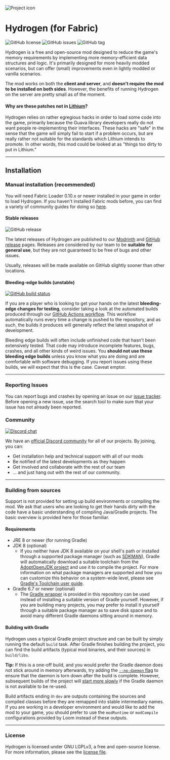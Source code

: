 ![Project icon](src/main/resources/assets/hydrogen/icon.png?raw=true)

# Hydrogen (for Fabric)
![GitHub license](https://img.shields.io/github/license/CaffeineMC/hydrogen-fabric.svg)
![GitHub issues](https://img.shields.io/github/issues/CaffeineMC/hydrogen-fabric.svg)
![GitHub tag](https://img.shields.io/github/tag/CaffeineMC/hydrogen-fabric.svg)

Hydrogen is a free and open-source mod designed to reduce the game's memory requirements by implementing more
memory-efficient data structures and logic. It's primarily designed for more heavily modded scenarios, but can
offer (small) improvements even in lightly modded or vanilla scenarios.

The mod works on both the **client and server**, and **doesn't require the mod to be installed
on both sides**. However, the benefits of running Hydrogen on the server are pretty small as of the moment.

#### Why are these patches not in [Lithium](https://github.com/CaffeineMC/lithium-fabric)?

Hydrogen relies on rather egregious hacks in order to load some code into the game, primarily because the Guava
library developers really do not want people re-implementing their interfaces. These hacks are "safe" in the sense
that the game will simply fail to start if a problem occurs, but are really rather not suitable for the standards
which Lithium intends to promote. In other words, this mod could be looked at as "things too dirty to put in Lithium."

---

## Installation

### Manual installation (recommended)

You will need Fabric Loader 0.10.x or newer installed in your game in order to load Hydrogen. If you haven't installed
Fabric mods before, you can find a variety of community guides for doing so [here](https://fabricmc.net/wiki/install).

#### Stable releases

![GitHub release](https://img.shields.io/github/release/CaffeineMC/hydrogen-fabric.svg)

The latest releases of Hydrogen are published to our [Modrinth](https://modrinth.com/mods/hydrogen) and
[GitHub release](https://github.com/CaffeineMC/hydrogen-fabric/releases) pages. Releases are considered by our team to be
**suitable for general use**, but they are not guaranteed to be free of bugs and other issues.

Usually, releases will be made available on GitHub slightly sooner than other locations.

#### Bleeding-edge builds (unstable)

[![GitHub build status](https://img.shields.io/github/workflow/status/CaffeineMC/hydrogen-fabric/gradle-ci/1.16.x/dev)](https://github.com/CaffeineMC/hydrogen-fabric/actions/workflows/gradle.yml)

If you are a player who is looking to get your hands on the latest **bleeding-edge changes for testing**, consider
taking a look at the automated builds produced through our [GitHub Actions workflow](https://github.com/CaffeineMC/hydrogen-fabric/actions/workflows/gradle.yml?query=event%3Apush).
This workflow automatically runs every time a change is pushed to the repository, and as such, the builds it produces
will generally reflect the latest snapshot of development.

Bleeding edge builds will often include unfinished code that hasn't been extensively tested. That code may introduce
incomplete features, bugs, crashes, and all other kinds of weird issues. You **should not use these bleeding edge builds**
unless you know what you are doing and are comfortable with software debugging. If you report issues using these builds,
we will expect that this is the case. Caveat emptor.

---

### Reporting Issues

You can report bugs and crashes by opening an issue on our [issue tracker](https://github.com/CaffeineMC/hydrogen-fabric/issues).
Before opening a new issue, use the search tool to make sure that your issue has not already been reported.

### Community
[![Discord chat](https://img.shields.io/badge/chat%20on-discord-7289DA?logo=discord&logoColor=white)](https://jellysquid.me/discord)

We have an [official Discord community](https://jellysquid.me/discord) for all of our projects. By joining, you can:
- Get installation help and technical support with all of our mods 
- Be notified of the latest developments as they happen
- Get involved and collaborate with the rest of our team
- ... and just hang out with the rest of our community.

---

### Building from sources

Support is not provided for setting up build environments or compiling the mod. We ask that
users who are looking to get their hands dirty with the code have a basic understanding of compiling Java/Gradle
projects. The basic overview is provided here for those familiar.

#### Requirements

- JRE 8 or newer (for running Gradle)
- JDK 8 (optional)
  - If you neither have JDK 8 available on your shell's path or installed through a supported package manager (such as
[SDKMAN](https://sdkman.io)), Gradle will automatically download a suitable toolchain from the [AdoptOpenJDK project](https://adoptopenjdk.net/)
and use it to compile the project. For more information on what package managers are supported and how you can
customize this behavior on a system-wide level, please see [Gradle's Toolchain user guide](https://docs.gradle.org/current/userguide/toolchains.html).
- Gradle 6.7 or newer (optional)
  - The [Gradle wrapper](https://docs.gradle.org/current/userguide/gradle_wrapper.html#sec:using_wrapper) is provided in
    this repository can be used instead of installing a suitable version of Gradle yourself. However, if you are building
    many projects, you may prefer to install it yourself through a suitable package manager as to save disk space and to
    avoid many different Gradle daemons sitting around in memory.

#### Building with Gradle

Hydrogen uses a typical Gradle project structure and can be built by simply running the default `build` task. After Gradle
finishes building the project, you can find the build artifacts (typical mod binaries, and their sources) in
`build/libs`.

**Tip:** If this is a one-off build, and you would prefer the Gradle daemon does not stick around in memory afterwards,
try adding the [`--no-daemon` flag](https://docs.gradle.org/current/userguide/gradle_daemon.html#sec:disabling_the_daemon)
to ensure that the daemon is torn down after the build is complete. However, subsequent builds of the project will
[start more slowly](https://docs.gradle.org/current/userguide/gradle_daemon.html#sec:why_the_daemon) if the Gradle
daemon is not available to be re-used.


Build artifacts ending in `dev` are outputs containing the sources and compiled classes
before they are remapped into stable intermediary names. If you are working in a developer environment and would
like to add the mod to your game, you should prefer to use the `modRuntime` or `modCompile` configurations provided by
Loom instead of these outputs.

---
### License

Hydrogen is licensed under GNU LGPLv3, a free and open-source license. For more information, please see the
[license file](https://github.com/CaffeineMC/hydrogen-fabric/blob/1.16.x/dev/LICENSE.txt).
